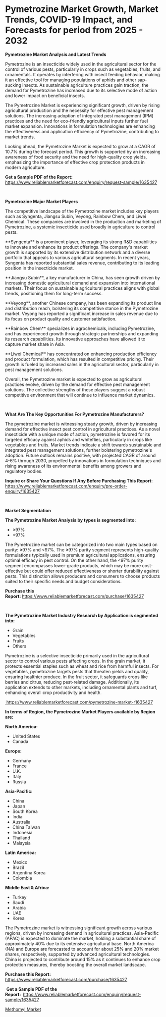 <p><h1>Pymetrozine Market Growth, Market Trends, COVID-19 Impact, and Forecasts for period from 2025 - 2032</h1></p><p><strong>Pymetrozine Market Analysis and Latest Trends</strong></p>
<p><p>Pymetrozine is an insecticide widely used in the agricultural sector for the control of various pests, particularly in crops such as vegetables, fruits, and ornamentals. It operates by interfering with insect feeding behavior, making it an effective tool for managing populations of aphids and other sap-sucking insects. As sustainable agriculture practices gain traction, the demand for Pymetrozine has increased due to its selective mode of action and lower impact on beneficial insects.</p><p>The Pymetrozine Market is experiencing significant growth, driven by rising agricultural production and the necessity for effective pest management solutions. The increasing adoption of integrated pest management (IPM) practices and the need for eco-friendly agricultural inputs further fuel market expansion. Innovations in formulation technologies are enhancing the effectiveness and application efficiency of Pymetrozine, contributing to market trends.</p><p>Looking ahead, the Pymetrozine Market is expected to grow at a CAGR of 10.7% during the forecast period. This growth is supported by an increasing awareness of food security and the need for high-quality crop yields, emphasizing the importance of effective crop protection products in modern agriculture.</p></p>
<p><strong>Get a Sample PDF of the Report:&nbsp;</strong> <a href="https://www.reliablemarketforecast.com/enquiry/request-sample/1635427?utm_campaign=2950&utm_medium=2&utm_source=Github&utm_content=ia&utm_term=30032025&utm_id=pymetrozine">https://www.reliablemarketforecast.com/enquiry/request-sample/1635427</a></p>
<p>&nbsp;</p>
<p><strong>Pymetrozine Major Market Players</strong></p>
<p><p>The competitive landscape of the Pymetrozine market includes key players such as Syngenta, Jiangsu Subin, Veyong, Rainbow Chem, and Liwei Chemical. These companies are involved in the production and marketing of Pymetrozine, a systemic insecticide used broadly in agriculture to control pests.</p><p>**Syngenta** is a prominent player, leveraging its strong R&D capabilities to innovate and enhance its product offerings. The company's market growth is supported by its extensive distribution network and a diverse portfolio that appeals to various agricultural segments. In recent years, Syngenta has reported substantial sales revenue, contributing to its leading position in the insecticide market.</p><p>**Jiangsu Subin**, a key manufacturer in China, has seen growth driven by increasing domestic agricultural demand and expansion into international markets. Their focus on sustainable agricultural practices aligns with global trends, positioning them for long-term success.</p><p>**Veyong**, another Chinese company, has been expanding its product line and distribution reach, bolstering its competitive stance in the Pymetrozine market. Veyong has reported a significant increase in sales revenue due to its focus on product quality and customer satisfaction.</p><p>**Rainbow Chem** specializes in agrochemicals, including Pymetrozine, and has experienced growth through strategic partnerships and expanding its research capabilities. Its innovative approaches have allowed it to capture market share in Asia.</p><p>**Liwei Chemical** has concentrated on enhancing production efficiency and product formulation, which has resulted in competitive pricing. Their growth is fueled by increased sales in the agricultural sector, particularly in pest management solutions.</p><p>Overall, the Pymetrozine market is expected to grow as agricultural practices evolve, driven by the demand for effective pest management solutions. The collective strengths of these players suggest a robust competitive environment that will continue to influence market dynamics.</p></p>
<p>&nbsp;</p>
<p><strong>What Are The Key Opportunities For Pymetrozine Manufacturers?</strong></p>
<p><p>The pymetrozine market is witnessing steady growth, driven by increasing demand for effective insect pest control in agricultural practices. As a novel insecticide with a unique mode of action, pymetrozine is favored for its targeted efficacy against aphids and whiteflies, particularly in crops like vegetables and fruits. Market trends indicate a shift towards sustainable and integrated pest management solutions, further bolstering pymetrozine's adoption. Future outlook remains positive, with projected CAGR of around 4-6% through 2030, propelled by innovations in formulation techniques and rising awareness of its environmental benefits among growers and regulatory bodies.</p></p>
<p><strong>Inquire or Share Your Questions If Any Before Purchasing This Report:</strong> <a href="https://www.reliablemarketforecast.com/enquiry/pre-order-enquiry/1635427?utm_campaign=2950&utm_medium=2&utm_source=Github&utm_content=ia&utm_term=30032025&utm_id=pymetrozine">https://www.reliablemarketforecast.com/enquiry/pre-order-enquiry/1635427</a></p>
<p>&nbsp;</p>
<p><strong>Market Segmentation</strong></p>
<p><strong>The Pymetrozine Market Analysis by types is segmented into:</strong></p>
<p><ul><li>≥97%</li><li><97%</li></ul></p>
<p><p>The Pymetrozine market can be categorized into two main types based on purity: ≥97% and <97%. The ≥97% purity segment represents high-quality formulations typically used in premium agricultural applications, ensuring optimal efficacy in pest control. On the other hand, the <97% purity segment encompasses lower-grade products, which may be more cost-effective but could offer reduced effectiveness or shorter durability against pests. This distinction allows producers and consumers to choose products suited to their specific needs and budget considerations.</p></p>
<p><strong>Purchase this Report:&nbsp;</strong><a href="https://www.reliablemarketforecast.com/purchase/1635427?utm_campaign=2950&utm_medium=2&utm_source=Github&utm_content=ia&utm_term=30032025&utm_id=pymetrozine">https://www.reliablemarketforecast.com/purchase/1635427</a></p>
<p>&nbsp;</p>
<p><strong>The Pymetrozine Market Industry Research by Application is segmented into:</strong></p>
<p><ul><li>Grain</li><li>Vegetables</li><li>Fruits</li><li>Others</li></ul></p>
<p><p>Pymetrozine is a selective insecticide primarily used in the agricultural sector to control various pests affecting crops. In the grain market, it protects essential staples such as wheat and rice from harmful insects. For vegetables, pymetrozine targets pests that threaten yields and quality, ensuring healthier produce. In the fruit sector, it safeguards crops like berries and citrus, reducing pest-related damage. Additionally, its application extends to other markets, including ornamental plants and turf, enhancing overall crop productivity and health.</p></p>
<p><a href="https://www.reliablemarketforecast.com/pymetrozine-market-r1635427?utm_campaign=2950&utm_medium=2&utm_source=Github&utm_content=ia&utm_term=30032025&utm_id=pymetrozine">&nbsp;https://www.reliablemarketforecast.com/pymetrozine-market-r1635427</a></p>
<p><strong>In terms of Region, the Pymetrozine Market Players available by Region are:</strong></p>
<p>
    <p> <strong> North America: </strong>
        <ul>
            <li>United States</li>
            <li>Canada</li>
        </ul>
        </p> 
    <p> <strong> Europe: </strong>
        <ul>
            <li>Germany</li>
            <li>France</li>
            <li>U.K.</li>
            <li>Italy</li>
            <li>Russia</li>
        </ul>
        </p> 
    <p> <strong> Asia-Pacific: </strong>
        <ul>
            <li>China</li>
            <li>Japan</li>
            <li>South Korea</li>
            <li>India</li>
            <li>Australia</li>
            <li>China Taiwan</li>
            <li>Indonesia</li>
            <li>Thailand</li>
            <li>Malaysia</li>
        </ul>
        </p> 
    <p> <strong> Latin America: </strong>
        <ul>
            <li>Mexico</li>
            <li>Brazil</li>
            <li>Argentina Korea</li>
            <li>Colombia</li>
        </ul>
        </p> 
    <p> <strong> Middle East & Africa: </strong>
        <ul>
            <li>Turkey</li>
            <li>Saudi</li>
            <li>Arabia</li>
            <li>UAE</li>
            <li>Korea</li>
        </ul>
    </p>
    </p>
<p><p>The Pymetrozine market is witnessing significant growth across various regions, driven by increasing demand in agricultural practices. Asia-Pacific (APAC) is expected to dominate the market, holding a substantial share of approximately 40% due to its extensive agricultural base. North America (NA) and Europe are forecasted to account for about 25% and 20% market shares, respectively, supported by advanced agricultural technologies. China is projected to contribute around 15% as it continues to enhance crop protection measures, thereby boosting the overall market landscape.</p></p>
<p><strong>Purchase this Report: </strong><a href="https://www.reliablemarketforecast.com/purchase/1635427?utm_campaign=2950&utm_medium=2&utm_source=Github&utm_content=ia&utm_term=30032025&utm_id=pymetrozine">https://www.reliablemarketforecast.com/purchase/1635427</a></p>
<p>&nbsp;<strong>Get a Sample PDF of the Report:&nbsp;&nbsp;</strong><a href="https://www.reliablemarketforecast.com/enquiry/request-sample/1635427?utm_campaign=2950&utm_medium=2&utm_source=Github&utm_content=ia&utm_term=30032025&utm_id=pymetrozine">https://www.reliablemarketforecast.com/enquiry/request-sample/1635427</a></p>
<p><strong></strong></p>
<p><p><a href="https://github.com/sapsaidamary/Market-Research-Report-List-1/blob/main/methomyl-market.md?utm_campaign=2950&utm_medium=2&utm_source=Github&utm_content=ia&utm_term=30032025&utm_id=pymetrozine">Methomyl Market</a></p></p>